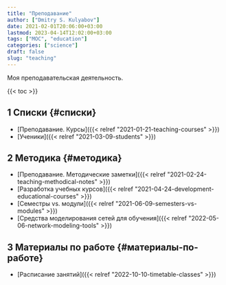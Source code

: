 ```yaml
---
title: "Преподавание"
author: ["Dmitry S. Kulyabov"]
date: 2021-02-01T20:06:00+03:00
lastmod: 2023-04-14T12:02:00+03:00
tags: ["MOC", "education"]
categories: ["science"]
draft: false
slug: "teaching"
---
```


Моя преподавательская деятельность.

<!--more-->

{{< toc >}}


## <span class="section-num">1</span> Списки {#списки}

-   [Преподавание. Курсы]({{< relref "2021-01-21-teaching-courses" >}})
-   [Ученики]({{< relref "2021-03-09-students" >}})


## <span class="section-num">2</span> Методика {#методика}

-   [Преподавание. Методические заметки]({{< relref "2021-02-24-teaching-methodical-notes" >}})
-   [Разработка учебных курсов]({{< relref "2021-04-24-development-educational-courses" >}})
-   [Семестры vs. модули]({{< relref "2021-06-09-semesters-vs-modules" >}})
-   [Средства моделирования сетей для обучения]({{< relref "2022-05-06-network-modeling-tools" >}})


## <span class="section-num">3</span> Материалы по работе {#материалы-по-работе}

-   [Расписание занятий]({{< relref "2022-10-10-timetable-classes" >}})
